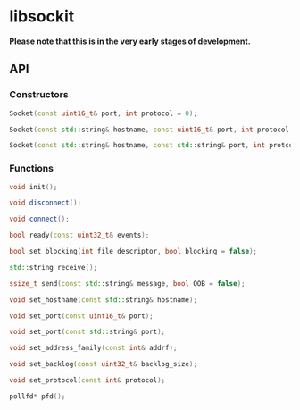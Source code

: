 # libsockit

**Please note that this is in the very early stages of development.** 

## API

### Constructors
```c++
Socket(const uint16_t& port, int protocol = 0);
```
```c++
Socket(const std::string& hostname, const uint16_t& port, int protocol = 0);
```
```c++
Socket(const std::string& hostname, const std::string& port, int protcol = 0);
```

### Functions

```c++
void init();
```
```c++
void disconnect();
```
```c++
void connect();
```
```c++
bool ready(const uint32_t& events);
```
```c++
bool set_blocking(int file_descriptor, bool blocking = false);
```
```c++
std::string receive();
``` 
```c++
ssize_t send(const std::string& message, bool OOB = false);
```
```c++
void set_hostname(const std::string& hostname);
```
```c++
void set_port(const uint16_t& port);
```
```c++
void set_port(const std::string& port);
```
```c++
void set_address_family(const int& addrf);
```
```c++
void set_backlog(const uint32_t& backlog_size);
```
```c++
void set_protocol(const int& protocol);
```
```c++
pollfd* pfd();
```

